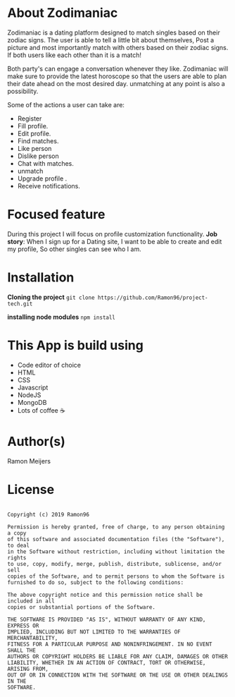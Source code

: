 # About Zodimaniac
Zodimaniac is a dating platform designed to match singles based on their zodiac signs. The user is able to tell a little bit about themselves, Post a picture and most importantly match with others based on their zodiac signs.
If both users like each other than it is a match!

Both party's can engage a conversation whenever they like. Zodimaniac will make sure to provide the latest horoscope so that the users are able to plan their date ahead on the most desired day.
unmatching at any point is also a possibility.

Some of the actions a user can take are: 
* Register
* Fill profile.
* Edit profile.
* Find matches.
* Like person
* Dislike person
* Chat with matches.
* unmatch
* Upgrade profile .
* Receive notifications.

# Focused feature
During this project I will focus on profile customization functionality.
**Job story**: When I sign up for a Dating site, I want to be able to create and edit my profile, So other singles can see who I am.

# Installation

**Cloning the project** 
`git clone https://github.com/Ramon96/project-tech.git `

**installing node modules**
`npm install`

# This App is build using
* Code editor of choice
* HTML
* CSS
* Javascript
* NodeJS
* MongoDB
* Lots of coffee ☕

# Author(s)
Ramon Meijers

# License
```MIT License

Copyright (c) 2019 Ramon96

Permission is hereby granted, free of charge, to any person obtaining a copy
of this software and associated documentation files (the "Software"), to deal
in the Software without restriction, including without limitation the rights
to use, copy, modify, merge, publish, distribute, sublicense, and/or sell
copies of the Software, and to permit persons to whom the Software is
furnished to do so, subject to the following conditions:

The above copyright notice and this permission notice shall be included in all
copies or substantial portions of the Software.

THE SOFTWARE IS PROVIDED "AS IS", WITHOUT WARRANTY OF ANY KIND, EXPRESS OR
IMPLIED, INCLUDING BUT NOT LIMITED TO THE WARRANTIES OF MERCHANTABILITY,
FITNESS FOR A PARTICULAR PURPOSE AND NONINFRINGEMENT. IN NO EVENT SHALL THE
AUTHORS OR COPYRIGHT HOLDERS BE LIABLE FOR ANY CLAIM, DAMAGES OR OTHER
LIABILITY, WHETHER IN AN ACTION OF CONTRACT, TORT OR OTHERWISE, ARISING FROM,
OUT OF OR IN CONNECTION WITH THE SOFTWARE OR THE USE OR OTHER DEALINGS IN THE
SOFTWARE.
